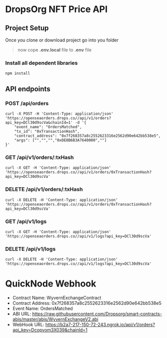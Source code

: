# DropsOrg NFT Price API

## Project Setup

Once you clone or download project go into you folder

> now cope **.env.local** file to **.env** file

### Install all dependent libraries

```
npm install
```

## API endpoints

### POST /api/orders

```
curl -X POST -H 'Content-Type: application/json' 'https://openseaorders.drops.co//api/v1/orders?api_key=DCl30d9scVa&chainId=1' -d '{
    "event_name": "OrdersMatched",
    "tx_id": "0xTransactionHash",
    "contract_address": "0x7f268357a8c2552623316e2562d90e642bb538e5",
    "args": ["","","","0xDE0B6B3A7640000",""]
}'
```

### GET /api/v1/orders/:txHash

```
curl -X GET -H 'Content-Type: application/json' 'https://openseaorders.drops.co//api/v1/orders/0xTransactionHash?api_key=DCl30d9scVa'
```

### DELETE /api/v1/orders/:txHash

```
curl -X DELETE -H 'Content-Type: application/json' 'https://openseaorders.drops.co//api/v1/orders/0xTransactionHash?api_key=DCl30d9scVa'
```

### GET /api/v1/logs

```
curl -X GET -H 'Content-Type: application/json' 'https://openseaorders.drops.co//api/v1/logs?api_key=DCl30d9scVa'
```

### DELETE /api/v1/logs

```
curl -X DELETE -H 'Content-Type: application/json' 'https://openseaorders.drops.co//api/v1/logs?api_key=DCl30d9scVa'
```

# QuickNode Webhook

- Contract Name:
  WyvernExchangeContract
- Contract Address:
  0x7f268357a8c2552623316e2562d90e642bb538e5
- Event Name:
  OrdersMatched
- ABI URL:
  https://raw.githubusercontent.com/Dropsorg/smart-contracts-abis/master/abis/WyvernExchangeV2.abi
- WebHook URL:
  https://b2a7-217-150-72-243.ngrok.io/api/v1/orders?api_key=Dcopvom3X039&chainId=1
